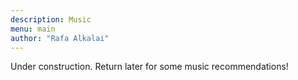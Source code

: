 ```yaml
---
description: Music
menu: main
author: "Rafa Alkalai"
---
```


Under construction. Return later for some music recommendations!